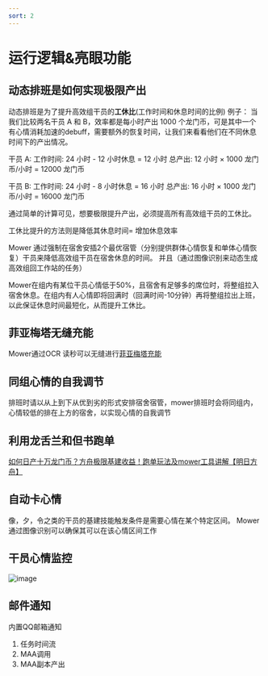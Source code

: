 ```yaml
---
sort: 2
---
```

# 运行逻辑&亮眼功能

## 动态排班是如何实现极限产出
动态排班是为了提升高效组干员的**工休比**(工作时间和休息时间的比例) 
  例子：
  当我们比较两名干员 A 和 B，效率都是每小时产出 1000 个龙门币，可是其中一个有心情消耗加速的debuff，需要额外的恢复时间，让我们来看看他们在不同休息时间下的产出情况。
  
  干员 A: 工作时间: 24 小时 - 12 小时休息 = 12 小时
  总产出: 12 小时 × 1000 龙门币/小时 = 12000 龙门币
  
  干员 B:
  工作时间: 24 小时 - 8 小时休息 = 16 小时
  总产出: 16 小时 × 1000 龙门币/小时 = 16000 龙门币

通过简单的计算可见，想要极限提升产出，必须提高所有高效组干员的工休比。

工休比提升的方法则是降低其休息时间= 增加休息效率

Mower 通过强制在宿舍安插2个最优宿管（分别提供群体心情恢复和单体心情恢复）干员来降低高效组干员在宿舍休息的时间。
并且（通过图像识别来动态生成高效组回工作站的任务）

Mower在组内有某位干员心情低于50%，且宿舍有足够多的席位时，将整组拉入宿舍休息。在组内有人心情即将回满时（回满时间-10分钟）再将整组拉出上班，以此保证休息时间最短化，从而提升工休比。

## 菲亚梅塔无缝充能
Mower通过OCR 读秒可以无缝进行[菲亚梅塔充能](../conf/4.planValidation.html#菲亚梅塔充能)

## 同组心情的自我调节
排班时请以从上到下从优到劣的形式安排宿舍宿管，mower排班时会将同组内，心情较低的排在上方的宿舍，以实现心情的自我调节

## 利用龙舌兰和但书跑单
[如何日产十万龙门币？方舟极限基建收益！跑单玩法及mower工具讲解【明日方舟】](https://www.bilibili.com/video/BV1KT411s7Ar)

## 自动卡心情 
像，夕，令之类的干员的基建技能触发条件是需要心情在某个特定区间。
Mower 通过图像识别可以确保其可以在该心情区间工作

## 干员心情监控
![image](https://github.com/ArkMowers/arknights-mower/assets/33809511/d914dd12-c7a6-45ea-8821-1d63b894a871)

## 邮件通知
内置QQ邮箱通知 
  1. 任务时间流
  2. MAA调用
  3. MAA副本产出 

